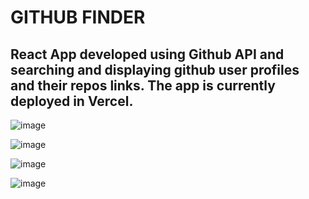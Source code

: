 # GITHUB FINDER

## React App developed using Github API and searching and displaying github user profiles and their repos links. The app is currently deployed in Vercel.

![image](https://user-images.githubusercontent.com/57649083/155898397-348329fd-3455-4148-b078-b95f62425a88.png)

![image](https://user-images.githubusercontent.com/57649083/155898407-ba2eee86-74f6-4506-a57c-2cb9277f5060.png)

![image](https://user-images.githubusercontent.com/57649083/155898420-4f547eb1-6078-44ff-b8d6-2146cb8bb2c0.png)

![image](https://user-images.githubusercontent.com/57649083/155898439-428be506-8d07-4916-9ee3-d646be16297d.png)
